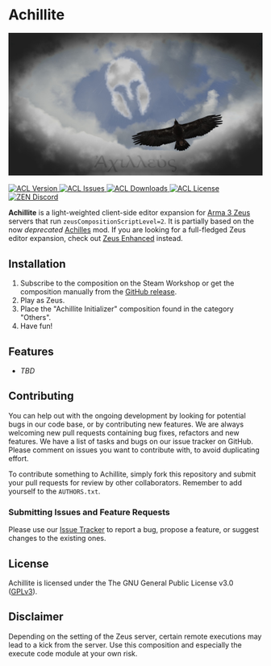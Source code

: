 <h1 align="left">Achillite</h1>
<p align="left">
    <img src="https://raw.githubusercontent.com/ArmaAchilles/Achillite/main/extras/assets/img/achilles-wallpaper.jpg" width="512" alt="Achillite">
</p>

<p align="left">
    <a href="https://github.com/ArmaAchilles/Achillite/releases/latest">
        <img src="https://img.shields.io/github/release/ArmaAchilles/Achillite.svg?label=Version&colorB=007EC6&style=flat-square" alt="ACL Version">
    </a>
    <a href="https://github.com/ArmaAchilles/Achillite/issues">
        <img src="https://img.shields.io/github/issues-raw/ArmaAchilles/Achillite.svg?style=flat-square&label=Issues" alt="ACL Issues">
    </a>
    <a href="https://github.com/ArmaAchilles/Achillite/releases">
        <img src="https://img.shields.io/github/downloads/ArmaAchilles/Achillite/total.svg?label=GitHub%20Downloads&colorB=brightgreen&style=flat-square" alt="ACL Downloads">
    </a>
    <a href="https://github.com/ArmaAchilles/Achillite/blob/main/LICENSE">
        <img src="https://img.shields.io/badge/License-GPLv3-red.svg?style=flat-square" alt="ACL License">
    </a>
    <a href="https://discord.gg/kN7Jnhr">
        <img src="https://img.shields.io/discord/364823341506363392.svg?label=Discord&style=flat-square&colorB=7683D5" alt="ZEN Discord">
    </a>
</p>

**Achillite** is a light-weighted client-side editor expansion for [Arma 3 Zeus](https://store.steampowered.com/app/275700/Arma_3_Zeus/) servers that run `zeusCompositionScriptLevel=2`.
It is partially based on the now _deprecated_ [Achilles](https://github.com/ArmaAchilles/Achilles) mod.
If you are looking for a full-fledged Zeus editor expansion, check out [Zeus Enhanced](https://github.com/zen-mod/ZEN) instead.

## Installation
1. Subscribe to the composition on the Steam Workshop or get the composition manually from the [GitHub release](https://github.com/ArmaAchilles/Achillite/releases).
2. Play as Zeus.
3. Place the "Achillite Initializer" composition found in the category "Others".
4. Have fun!

## Features
- _TBD_

## Contributing
You can help out with the ongoing development by looking for potential bugs in our code base, or by contributing new features.
We are always welcoming new pull requests containing bug fixes, refactors and new features.
We have a list of tasks and bugs on our issue tracker on GitHub.
Please comment on issues you want to contribute with, to avoid duplicating effort.

To contribute something to Achillite, simply fork this repository and submit your pull requests for review by other collaborators.
Remember to add yourself to the `AUTHORS.txt`.

### Submitting Issues and Feature Requests
Please use our [Issue Tracker](https://github.com/ArmaAchilles/Achillite/issues) to report a bug, propose a feature, or suggest changes to the existing ones.

## License
Achillite is licensed under the The GNU General Public License v3.0 ([GPLv3](https://github.com/ArmaAchilles/Achillite/blob/main/LICENSE)).

## Disclaimer
Depending on the setting of the Zeus server, certain remote executions may lead to a kick from the server. Use this composition and especially the execute code module at your own risk.
